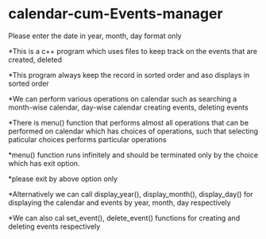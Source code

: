 # calendar-cum-Events-manager
Please enter the date in year, month, day format only

*This is a c++ program which uses files to keep track on the events that are created, deleted

*This program always keep the record in sorted order and aso displays in sorted order

*We can perform various operations on calendar such as searching a month-wise calendar, day-wise calendar
  creating events, deleting events

*There is menu() function that performs almost all operations that can be performed on calendar which has 
  choices of operations, such that selecting paticular choices performs particular operations

*menu() function runs infinitely and should be terminated only by the choice which has exit option.

*please exit by above option only

*Alternatively we can call display_year(), display_month(), display_day() for displaying the calendar and events
   by year, month, day respectively

*We can also cal set_event(), delete_event() functions for creating and deleting events respectively
